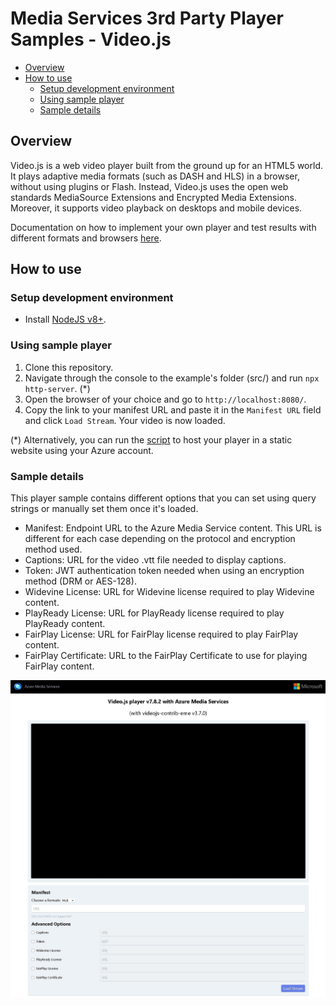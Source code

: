 # Media Services 3rd Party Player Samples - Video.js

- [Overview](#overview)
- [How to use](#how-to-use)
  - [Setup development environment](#setup-development-environment)
  - [Using sample player](#using-sample-player)
  - [Sample details](#sample-details)

## Overview

Video.js is a web video player built from the ground up for an HTML5 world. It plays adaptive media formats (such as DASH and HLS) in a browser, without using plugins or Flash. Instead, Video.js uses the open web standards MediaSource Extensions and Encrypted Media Extensions. Moreover, it supports video playback on desktops and mobile devices.

Documentation on how to implement your own player and test results with different formats and browsers [here](../../docs/video.js).

## How to use

### Setup development environment

- Install [NodeJS v8+](https://nodejs.org/en/download/ "NodeJS v8+").

### Using sample player

1. Clone this repository.
2. Navigate through the console to the example's folder (src/) and run `npx http-server`. (*)
3. Open the browser of your choice and go to `http://localhost:8080/`.
4. Copy the link to your manifest URL and paste it in the `Manifest URL` field and click `Load Stream`. Your video is now loaded.

(*) Alternatively, you can run the [script](../../setup#upload-samplesps1) to host your player in a static website using your Azure account.

### Sample details

This player sample contains different options that you can set using query strings or manually set them once it's loaded.

- Manifest: Endpoint URL to the Azure Media Service content. This URL is different for each case depending on the protocol and encryption method used.
- Captions: URL for the video .vtt file needed to display captions.
- Token: JWT authentication token needed when using an encryption method (DRM or AES-128).
- Widevine License: URL for Widevine license required to play Widevine content.
- PlayReady License: URL for PlayReady license required to play PlayReady content.
- FairPlay License: URL for FairPlay license required to play FairPlay content.
- FairPlay Certificate: URL to the FairPlay Certificate to use for playing FairPlay content.

![Video.js Player Sample](../../docs/images/videojs.jpg)
